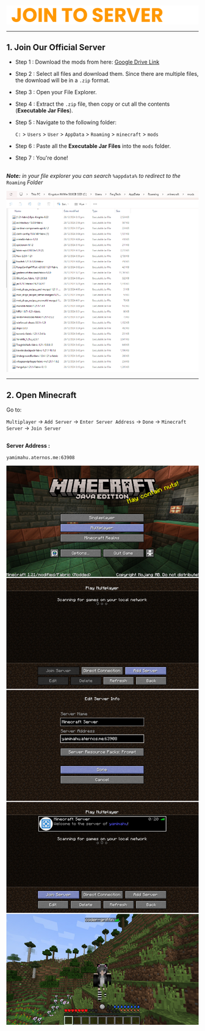 ##

<div align="center"> <img src="assets/texts/join to server.png"> </div>

---

## 1. Join Our Official Server

- Step 1 : Download the mods from here: [Google Drive Link](https://drive.google.com/drive/u/0/folders/1expguYgTjUxkGpnMVZYCzMNWrF-VKAHP)
- Step 2 : Select all files and download them. Since there are multiple files, the download will be in a `.zip` format.
- Step 3 : Open your File Explorer.
- Step 4 : Extract the `.zip` file, then copy or cut all the contents (**Executable Jar Files**).
- Step 5 : Navigate to the following folder:

    `C:` > `Users` > `User` > `AppData` > `Roaming` > `minecraft` > `mods`
- Step 6 : Paste all the **Executable Jar Files** into the `mods` folder.
- Step 7 : You're done!
  ##

***Note:** in your file explorer you can search* `%appdata%` *to redirect to the* `Roaming` *Folder*

<div align="center"> <img src="assets/images/import-mods/Screenshot 2024-12-28 231255.png"> </div>

---

## 2. Open Minecraft

Go to:

`Multiplayer` -> `Add Server` -> `Enter Server Address` -> `Done` -> `Minecraft Server` -> `Join Server`
##
**Server Address :**

```
yamimahu.aternos.me:63908
```

<div align="center"> <img src="assets/images/join-server/Screenshot (656).jpg"> </div>
<div align="center"> <img src="assets/images/join-server/Screenshot (657).jpg"> </div>
<div align="center"> <img src="assets/images/join-server/Screenshot (658).jpg"> </div>
<div align="center"> <img src="assets/images/join-server/Screenshot (660).jpg"> </div>
<div align="center"> <img src="assets/images/join-server/Screenshot (661).jpg"> </div>

##
